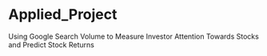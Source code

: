 # Applied_Project
Using Google Search Volume to Measure Investor Attention Towards Stocks and Predict Stock Returns
